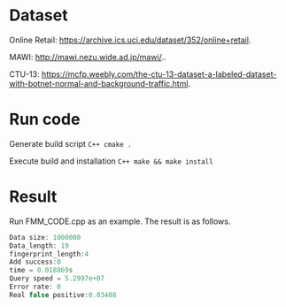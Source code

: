 # Dataset
  
  Online Retail: https://archive.ics.uci.edu/dataset/352/online+retail.

  MAWI: http://mawi.nezu.wide.ad.jp/mawi/..

  CTU-13: https://mcfp.weebly.com/the-ctu-13-dataset-a-labeled-dataset-with-botnet-normal-and-background-traffic.html.

# Run code
  Generate build script
    ```C++
    cmake .
    ```
  
  Execute build and installation
    ```C++
    make && make install
    ```

# Result
  
  Run FMM_CODE.cpp as an example. The result is as follows.
  
  ```C++
  Data size: 1000000
  Data_length: 19
  fingerprint_length:4
  Add success:0
  time = 0.018869s
  Query speed = 5.2997e+07
  Error rate: 0
  Real false positive:0.03408
  ```
